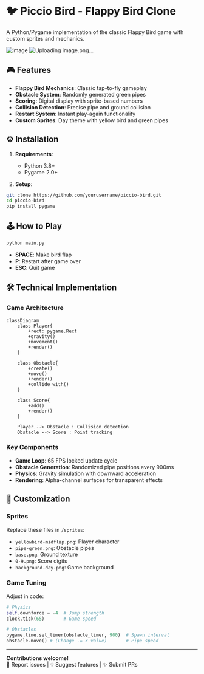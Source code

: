 # 🐦 Piccio Bird - Flappy Bird Clone
A Python/Pygame implementation of the classic Flappy Bird game with custom sprites and mechanics.

![image](https://github.com/user-attachments/assets/5f56e782-76a2-4630-9057-308aa3d61382)
![Uploading image.png…]()


## 🎮 Features
- **Flappy Bird Mechanics**: Classic tap-to-fly gameplay
- **Obstacle System**: Randomly generated green pipes
- **Scoring**: Digital display with sprite-based numbers
- **Collision Detection**: Precise pipe and ground collision
- **Restart System**: Instant play-again functionality
- **Custom Sprites**: Day theme with yellow bird and green pipes

## ⚙️ Installation
1. **Requirements**:
   - Python 3.8+
   - Pygame 2.0+

2. **Setup**:
```bash
git clone https://github.com/yourusername/piccio-bird.git
cd piccio-bird
pip install pygame
```

## 🕹️ How to Play
```bash
python main.py
```
- **SPACE**: Make bird flap
- **P**: Restart after game over
- **ESC**: Quit game

## 🛠️ Technical Implementation
### Game Architecture
```mermaid
classDiagram
    class Player{
        +rect: pygame.Rect
        +gravity()
        +movement()
        +render()
    }
    
    class Obstacle{
        +create()
        +move()
        +render()
        +collide_with()
    }
    
    class Score{
        +add()
        +render()
    }
    
    Player --> Obstacle : Collision detection
    Obstacle --> Score : Point tracking
```

### Key Components
- **Game Loop**: 65 FPS locked update cycle
- **Obstacle Generation**: Randomized pipe positions every 900ms
- **Physics**: Gravity simulation with downward acceleration
- **Rendering**: Alpha-channel surfaces for transparent effects

## 🎨 Customization
### Sprites
Replace these files in `/sprites`:
- `yellowbird-midflap.png`: Player character
- `pipe-green.png`: Obstacle pipes
- `base.png`: Ground texture
- `0-9.png`: Score digits
- `background-day.png`: Game background

### Game Tuning
Adjust in code:
```python
# Physics
self.downforce = -4  # Jump strength
clock.tick(65)       # Game speed

# Obstacles
pygame.time.set_timer(obstacle_timer, 900)  # Spawn interval
obstacle.move() # (Change -= 3 value)       # Pipe speed
```
---
**Contributions welcome!**  
🐛 Report issues | 💡 Suggest features | ✨ Submit PRs
